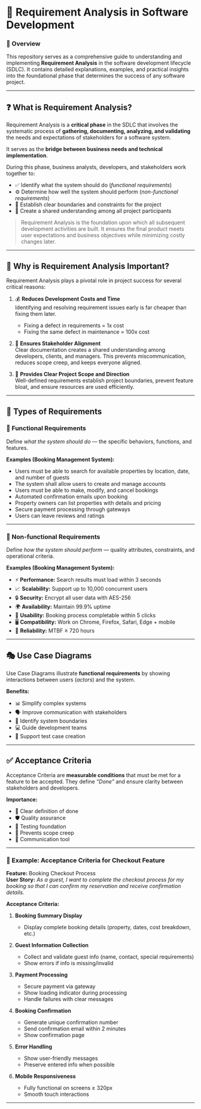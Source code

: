 # 📌 Requirement Analysis in Software Development

### 📖 Overview
This repository serves as a comprehensive guide to understanding and implementing **Requirement Analysis** in the software development lifecycle (SDLC). It contains detailed explanations, examples, and practical insights into the foundational phase that determines the success of any software project.  

---

## ❓ What is Requirement Analysis?
Requirement Analysis is a **critical phase** in the SDLC that involves the systematic process of **gathering, documenting, analyzing, and validating** the needs and expectations of stakeholders for a software system.  

It serves as the **bridge between business needs and technical implementation**.  

During this phase, business analysts, developers, and stakeholders work together to:  
- ✅ Identify what the system should do (*functional requirements*)  
- ⚙️ Determine how well the system should perform (*non-functional requirements*)  
- 🛑 Establish clear boundaries and constraints for the project  
- 🤝 Create a shared understanding among all project participants  

> Requirement Analysis is the foundation upon which all subsequent development activities are built. It ensures the final product meets user expectations and business objectives while minimizing costly changes later.  

---

## 🌟 Why is Requirement Analysis Important?
Requirement Analysis plays a pivotal role in project success for several critical reasons:  

1. 💰 **Reduces Development Costs and Time**  
   Identifying and resolving requirement issues early is far cheaper than fixing them later.  
   - Fixing a defect in requirements = 1x cost  
   - Fixing the same defect in maintenance = 100x cost  

2. 🤝 **Ensures Stakeholder Alignment**  
   Clear documentation creates a shared understanding among developers, clients, and managers. This prevents miscommunication, reduces scope creep, and keeps everyone aligned.  

3. 🎯 **Provides Clear Project Scope and Direction**  
   Well-defined requirements establish project boundaries, prevent feature bloat, and ensure resources are used efficiently.  

---

## 📂 Types of Requirements

### 🔹 Functional Requirements
Define *what the system should do* — the specific behaviors, functions, and features.  

**Examples (Booking Management System):**
- Users must be able to search for available properties by location, date, and number of guests  
- The system shall allow users to create and manage accounts  
- Users must be able to make, modify, and cancel bookings  
- Automated confirmation emails upon booking  
- Property owners can list properties with details and pricing  
- Secure payment processing through gateways  
- Users can leave reviews and ratings  

---

### 🔹 Non-functional Requirements
Define *how the system should perform* — quality attributes, constraints, and operational criteria.  

**Examples (Booking Management System):**
- ⚡ **Performance:** Search results must load within 3 seconds  
- 📈 **Scalability:** Support up to 10,000 concurrent users  
- 🔒 **Security:** Encrypt all user data with AES-256  
- 🌍 **Availability:** Maintain 99.9% uptime  
- 🎨 **Usability:** Booking process completable within 5 clicks  
- 🖥️ **Compatibility:** Work on Chrome, Firefox, Safari, Edge + mobile  
- 🔁 **Reliability:** MTBF ≥ 720 hours  

---

## 🎭 Use Case Diagrams
Use Case Diagrams illustrate **functional requirements** by showing interactions between users (*actors*) and the system.  

**Benefits:**
- 📊 Simplify complex systems  
- 🗣️ Improve communication with stakeholders  
- 🚧 Identify system boundaries  
- 💻 Guide development teams  
- 🧪 Support test case creation  

---

## ✅ Acceptance Criteria
Acceptance Criteria are **measurable conditions** that must be met for a feature to be accepted. They define *“Done”* and ensure clarity between stakeholders and developers.  

**Importance:**
- 🎯 Clear definition of done  
- 🛡️ Quality assurance  
- 🧪 Testing foundation  
- 🚫 Prevents scope creep  
- 📢 Communication tool  

---

### 🛒 Example: Acceptance Criteria for Checkout Feature
**Feature:** Booking Checkout Process  
**User Story:** *As a guest, I want to complete the checkout process for my booking so that I can confirm my reservation and receive confirmation details.*  

**Acceptance Criteria:**  
1. **Booking Summary Display**  
   - Display complete booking details (property, dates, cost breakdown, etc.)  

2. **Guest Information Collection**  
   - Collect and validate guest info (name, contact, special requirements)  
   - Show errors if info is missing/invalid  

3. **Payment Processing**  
   - Secure payment via gateway  
   - Show loading indicator during processing  
   - Handle failures with clear messages  

4. **Booking Confirmation**  
   - Generate unique confirmation number  
   - Send confirmation email within 2 minutes  
   - Show confirmation page  

5. **Error Handling**  
   - Show user-friendly messages  
   - Preserve entered info when possible  

6. **Mobile Responsiveness**  
   - Fully functional on screens ≥ 320px  
   - Smooth touch interactions  

---
